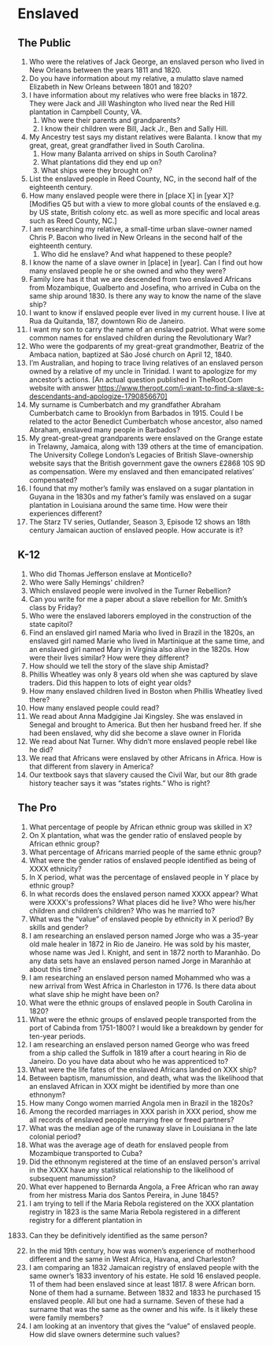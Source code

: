 # Enslaved
## The Public
1) Who were the relatives of Jack George, an enslaved person who lived in New Orleans between the years 1811 and 1820.
2) Do you have information about my relative, a mulatto slave named Elizabeth in New Orleans between 1801 and 1820?
3) I have information about my relatives who were free blacks in 1872. They were Jack and Jill Washington who lived near the Red Hill plantation in Campbell County, VA.  
    1)  Who were their parents and grandparents?  
    2)  I know their children were Bill, Jack Jr., Ben and Sally Hill.  
4) My Ancestry test says my distant relatives were Balanta. I know that my great, great, great grandfather lived in South Carolina.  
    1) How many Balanta arrived on ships in South Carolina?  
    2) What plantations did they end up on?  
    3) What ships were they brought on?  
5) List the enslaved people in Reed County, NC, in the second half of the eighteenth century.
6) How many enslaved people were there in [place X] in [year X]? [Modifies Q5 but with a view to more global counts of the enslaved e.g. by US state, British colony etc. as well as more specific and local areas such as Reed County, NC.]
7) I am researching my relative, a small-time urban slave-owner named Chris P. Bacon who lived in New Orleans in the second half of the eighteenth century.  
    1) Who did he enslave? And what happened to these people?  
8) I know the name of a slave owner in [place] in [year]. Can I find out how many enslaved people he or she owned and who they were?
9) Family lore has it that we are descended from two enslaved Africans from Mozambique, Gualberto and Josefina, who arrived in Cuba on the same ship around 1830. Is there any way to know the name of the slave ship?
10) I want to know if enslaved people ever lived in my current house. I live at Rua da Quitanda, 187, downtown Rio de Janeiro.
11) I want my son to carry the name of an enslaved patriot. What were some common names for enslaved children during the Revolutionary War?
12) Who were the godparents of my great-great grandmother, Beatriz of the Ambaca nation, baptized at São José church on April 12, 1840.
13) I’m Australian, and hoping to trace living relatives of an enslaved person owned by a relative of my uncle in Trinidad. I want to apologize for my ancestor’s actions. [An actual question published in TheRoot.Com website with answer https://www.theroot.com/i-want-to-find-a-slave-s-descendants-and-apologize-1790856670]
14) My surname is Cumberbatch and my grandfather Abraham Cumberbatch came to Brooklyn from Barbados in 1915. Could I be related to the actor Benedict Cumberbatch whose ancestor, also named Abraham, enslaved many people in Barbados?
15) My great-great-great grandparents were enslaved on the Grange estate in Trelawny, Jamaica, along with 139 others at the time of emancipation. The University College London’s Legacies of British Slave-ownership website says that the British government gave the owners £2868 10S 9D as compensation. Were my enslaved and then emancipated relatives’ compensated?
16) I found that my mother’s family was enslaved on a sugar plantation in Guyana in the 1830s and my father’s family was enslaved on a sugar plantation in Louisiana around the same time. How were their experiences different?
17) The Starz TV series, Outlander, Season 3, Episode 12 shows an 18th century Jamaican auction of enslaved people. How accurate is it?

## K-12
1) Who did Thomas Jefferson enslave at Monticello?
2) Who were Sally Hemings' children?
3) Which enslaved people were involved in the Turner Rebellion?
4) Can you write for me a paper about a slave rebellion for Mr. Smith’s class by Friday?
5) Who were the enslaved laborers employed in the construction of the state capitol?
6) Find an enslaved girl named Maria who lived in Brazil in the 1820s, an enslaved girl named Marie who lived in Martinique at the same time, and an enslaved girl named Mary in Virginia also alive in the 1820s. How were their lives similar? How were they different?
7) How should we tell the story of the slave ship Amistad?
8) Phillis Wheatley was only 8 years old when she was captured by slave traders. Did this happen to lots of eight year olds?
9) How many enslaved children lived in Boston when Phillis Wheatley lived there?
10) How many enslaved people could read?
11) We read about Anna Madgigine Jai Kingsley. She was enslaved in Senegal and brought to America. But then her husband freed her. If she had been enslaved, why did she become a slave owner in Florida
12) We read about Nat Turner. Why didn’t more enslaved people rebel like he did?
13) We read that Africans were enslaved by other Africans in Africa. How is that different from slavery in America?
14) Our textbook says that slavery caused the Civil War, but our 8th grade history teacher says it was “states rights.” Who is right?

## The Pro
1) What percentage of people by African ethnic group was skilled in X?
2) On X plantation, what was the gender ratio of enslaved people by African ethnic group?
3) What percentage of Africans married people of the same ethnic group?
4) What were the gender ratios of enslaved people identified as being of XXXX ethnicity?
5) In X period, what was the percentage of enslaved people in Y place by ethnic group?
6) In what records does the enslaved person named XXXX appear? What were XXXX's professions? What places did he live? Who were his/her children and children’s children? Who was he married to?
7) What was the “value” of enslaved people by ethnicity in X period? By skills and gender?
8) I am researching an enslaved person named Jorge who was a 35-year old male healer in 1872 in Rio de Janeiro. He was sold by his master, whose name was Jed I. Knight, and sent in 1872 north to Maranhão. Do any data sets have an enslaved person named Jorge in Maranhão at about this time?
9) I am researching an enslaved person named Mohammed who was a new arrival from West Africa in Charleston in 1776. Is there data about what slave ship he might have been on?
10) What were the ethnic groups of enslaved people in South Carolina in 1820?
11) What were the ethnic groups of enslaved people transported from the port of Cabinda from 1751-1800? I would like a breakdown by gender for ten-year periods.
12) I am researching an enslaved person named George who was freed from a ship called the Suffolk in 1819 after a court hearing in Rio de Janeiro. Do you have data about who he was apprenticed to?
13) What were the life fates of the enslaved Africans landed on XXX ship?
14) Between baptism, manumission, and death, what was the likelihood that an enslaved African in XXX might be identified by more than one ethnonym?
15) How many Congo women married Angola men in Brazil in the 1820s?
16) Among the recorded marriages in XXX parish in XXX period, show me all records of enslaved people marrying free or freed partners?
17) What was the median age of the runaway slave in Louisiana in the late colonial period?
18) What was the average age of death for enslaved people from Mozambique transported to Cuba?
19) Did the ethnonym registered at the time of an enslaved person's arrival in the XXXX have any statistical relationship to the likelihood of subsequent manumission?
20) What ever happened to Bernarda Angola, a Free African who ran away from her mistress Maria dos Santos Pereira, in June 1845?
21) I am trying to tell if the Maria Rebola registered on the XXX plantation registry in 1823 is the same Maria Rebola registered in a different registry for a different plantation in
1833. Can they be definitively identified as the same person?
22) In the mid 19th century, how was women’s experience of motherhood different and the same in West Africa, Havana, and Charleston?
23) I am comparing an 1832 Jamaican registry of enslaved people with the same owner’s 1833 inventory of his estate. He sold 16 enslaved people. 11 of them had been enslaved since at least 1817. 8 were African born. None of them had a surname. Between 1832 and 1833 he purchased 15 enslaved people. All but one had a surname. Seven of these had a surname that was the same as the owner and his wife. Is it likely these were family members?
24) I am looking at an inventory that gives the “value” of enslaved people. How did slave owners determine such values?